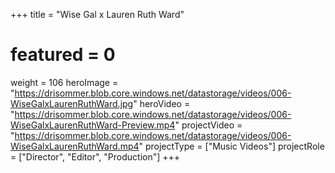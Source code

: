 +++
title = "Wise Gal x Lauren Ruth Ward"
# featured = 0
weight = 106
heroImage = "https://drisommer.blob.core.windows.net/datastorage/videos/006-WiseGalxLaurenRuthWard.jpg"
heroVideo = "https://drisommer.blob.core.windows.net/datastorage/videos/006-WiseGalxLaurenRuthWard-Preview.mp4"
projectVideo = "https://drisommer.blob.core.windows.net/datastorage/videos/006-WiseGalxLaurenRuthWard.mp4"
projectType = ["Music Videos"]
projectRole = ["Director", "Editor", "Production"]
+++
